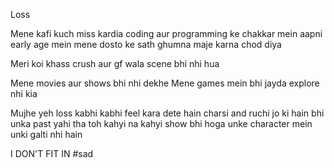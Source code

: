 Loss

Mene kafi kuch miss kardia coding aur programming ke chakkar mein aapni early age mein mene dosto ke sath ghumna maje karna chod diya

Meri koi khass crush aur gf wala scene bhi nhi hua

Mene movies aur shows bhi nhi dekhe Mene games mein bhi jayda explore nhi kia

Mujhe yeh loss kabhi kabhi feel kara dete hain charsi and ruchi jo ki hain bhi unka past yahi tha toh kahyi na kahyi show bhi hoga unke character mein unki galti nhi hain

I DON'T FIT IN
#sad